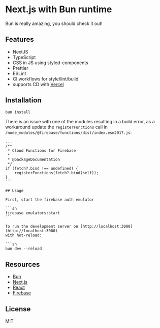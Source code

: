 # Next.js with Bun runtime

Bun is really amazing, you should check it out!

## Features

- NextJS
- TypeScript
- CSS in JS using styled-components
- Prettier
- ESLint
- CI workflows for style/lint/build
- supports CD with [Vercel](https://vercel.com/)

## Installation

```sh
bun install
```

There is an issue with one of the modules resulting in a build error, as a
workaround update the `registerFunctions` call in
`/node_modules/@firebase/functions/dist/index.esm2017.js`:

````tsx
...
/**
 * Cloud Functions for Firebase
 *
 * @packageDocumentation
 */
if (fetch?.bind !== undefined) {
    registerFunctions(fetch?.bind(self));
}
```

## Usage

First, start the firebase auth emulator

```sh
firebase emulators:start
```

To run the development server on [http://localhost:3000](http://localhost:3000)
with hot-reload:

```sh
bun dev --reload
````

## Resources

- [Bun](https://bun.sh)
- [Next.js](https://nextjs.org/docs)
- [React](https://reactjs.org/docs/getting-started.html)
- [Firebase](https://firebase.google.com/docs)

## License

MIT
